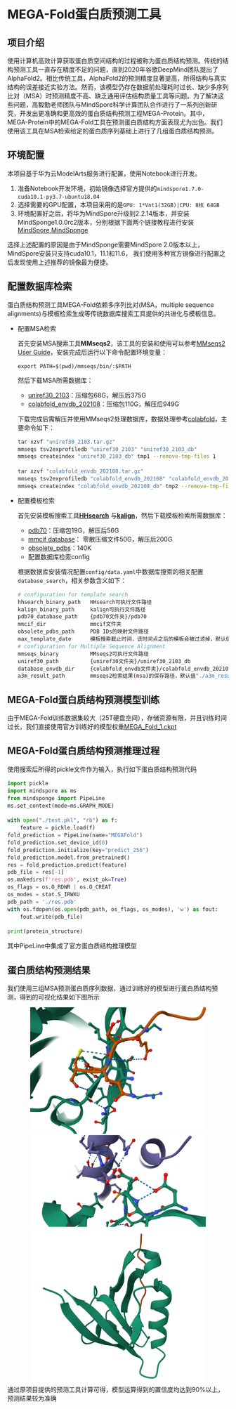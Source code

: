 # MEGA-Fold蛋白质预测工具
## 项目介绍
使用计算机高效计算获取蛋白质空间结构的过程被称为蛋白质结构预测。传统的结构预测工具一直存在精度不足的问题，直到2020年谷歌DeepMind团队提出了AlphaFold2。相比传统工具，AlphaFold2的预测精度显著提高，所得结构与真实结构的误差接近实验方法。然而，该模型仍存在数据前处理耗时过长、缺少多序列比对（MSA）时预测精度不高、缺乏通用评估结构质量工具等问题。为了解决这些问题，高毅勤老师团队与MindSpore科学计算团队合作进行了一系列创新研究，开发出更准确和更高效的蛋白质结构预测工程MEGA-Protein。其中，MEGA-Protein中的MEGA-Fold工具在预测蛋白质结构方面表现尤为出色。我们使用该工具在MSA检索给定的蛋白质序列基础上进行了几组蛋白质结构预测。

## 环境配置
本项目基于华为云ModelArts服务进行配置，使用Notebook进行开发。

1. 准备Notebook开发环境，初始镜像选择官方提供的`mindspore1.7.0-cuda10.1-py3.7-ubuntu18.04`
2. 选择需要的GPU配置，本项目采用的是`GPU: 1*Vnt1(32GB)|CPU: 8核 64GB`
3. 环境配置好之后，将华为MindSpore升级到2.2.14版本，并安装MindSponge1.0.0rc2版本，分别根据下面两个链接教程进行安装[MindSpore](https://www.mindspore.cn/install/),[MindSponge](https://www.mindspore.cn/mindsponge/docs/zh-CN/master/index.html)

选择上述配置的原因是由于MindSponge需要MindSpore 2.0版本以上，MindSpore安装只支持cuda10.1，11.1和11.6， 我们使用多种官方镜像进行配置之后发现使用上述推荐的镜像最为便捷。

## 配置数据库检索
蛋白质结构预测工具MEGA-Fold依赖多序列比对(MSA，multiple sequence alignments)与模板检索生成等传统数据库搜索工具提供的共进化与模板信息。

- 配置MSA检索

    首先安装MSA搜索工具**MMseqs2**，该工具的安装和使用可以参考[MMseqs2 User Guide](https://mmseqs.com/latest/userguide.pdf)，安装完成后运行以下命令配置环境变量：

    ``` shell
    export PATH=$(pwd)/mmseqs/bin/:$PATH
    ```

    然后下载MSA所需数据库：

    - [uniref30_2103](http://wwwuser.gwdg.de/~compbiol/colabfold/uniref30_2103.tar.gz)：压缩包68G，解压后375G
    - [colabfold_envdb_202108](http://wwwuser.gwdg.de/~compbiol/colabfold/colabfold_envdb_202108.tar.gz)：压缩包110G，解压后949G

    下载完成后需解压并使用MMseqs2处理数据库，数据处理参考[colabfold](http://colabfold.mmseqs.com)，主要命令如下：

    ``` bash
    tar xzvf "uniref30_2103.tar.gz"
    mmseqs tsv2exprofiledb "uniref30_2103" "uniref30_2103_db"
    mmseqs createindex "uniref30_2103_db" tmp1 --remove-tmp-files 1

    tar xzvf "colabfold_envdb_202108.tar.gz"
    mmseqs tsv2exprofiledb "colabfold_envdb_202108" "colabfold_envdb_202108_db"
    mmseqs createindex "colabfold_envdb_202108_db" tmp2 --remove-tmp-files 1
    ```
- 配置模板检索

    首先安装模板搜索工具[**HHsearch**](https://github.com/soedinglab/hh-suite)
    与[**kalign**](https://msa.sbc.su.se/downloads/kalign/current.tar.gz)，然后下载模板检索所需数据库：

    - [pdb70](http://wwwuser.gwdg.de/~compbiol/data/hhsuite/databases/hhsuite_dbs/old-releases/pdb70_from_mmcif_200401.tar.gz)：压缩包19G，解压后56G
    - [mmcif database](https://ftp.rcsb.org/pub/pdb/data/structures/divided/mmCIF/)： 零散压缩文件50G，解压后200G
    - [obsolete_pdbs](http://ftp.wwpdb.org/pub/pdb/data/status/obsolete.dat)：140K
    - 配置数据库检索config

    根据数据库安装情况配置`config/data.yaml`中数据库搜索的相关配置`database_search`，相关参数含义如下：

    ```bash
    # configuration for template search
    hhsearch_binary_path   HHsearch可执行文件路径
    kalign_binary_path     kalign可执行文件路径
    pdb70_database_path    {pdb70文件夹}/pdb70
    mmcif_dir              mmcif文件夹
    obsolete_pdbs_path     PDB IDs的映射文件路径
    max_template_date      模板搜索截止时间，该时间点之后的模板会被过滤掉，默认值"2100-01-01"
    # configuration for Multiple Sequence Alignment
    mmseqs_binary          MMseqs2可执行文件路径
    uniref30_path          {uniref30文件夹}/uniref30_2103_db
    database_envdb_dir     {colabfold_envdb文件夹}/colabfold_envdb_202108_db
    a3m_result_path        mmseqs2检索结果(msa)的保存路径，默认值"./a3m_result/"
    ```
## MEGA-Fold蛋白质结构预测模型训练
由于MEGA-Fold训练数据集较大（25T硬盘空间），存储资源有限，并且训练时间过长，我们直接使用官方训练好的模型权重[MEGA_Fold_1.ckpt](https://download.mindspore.cn/mindscience/mindsponge/MEGAFold/checkpoint/MEGA_Fold_1.ckpt)
## MEGA-Fold蛋白质结构预测推理过程
使用搜索后所得的pickle文件作为输入，执行如下蛋白质结构预测代码
```python
import pickle
import mindspore as ms
from mindsponge import PipeLine
ms.set_context(mode=ms.GRAPH_MODE)

with open("./test.pkl", "rb") as f:
    feature = pickle.load(f)
fold_prediction = PipeLine(name="MEGAFold")
fold_prediction.set_device_id(0)
fold_prediction.initialize(key="predict_256")
fold_prediction.model.from_pretrained()
res = fold_prediction.predict(feature)
pdb_file = res[-1]
os.makedirs(f'res.pdb', exist_ok=True)
os_flags = os.O_RDWR | os.O_CREAT
os_modes = stat.S_IRWXU
pdb_path = './res.pdb'
with os.fdopen(os.open(pdb_path, os_flags, os_modes), 'w') as fout:
    fout.write(pdb_file)

print(protein_structure)
```
其中PipeLine中集成了官方蛋白质结构推理模型
## 蛋白质结构预测结果
我们使用三组MSA预测蛋白质序列数据，通过训练好的模型进行蛋白质结构预测，得到的可视化结果如下图所示

<div align=center>
<img src="Result_pic/Res1.png" alt="Res1" width="400"/>
</div>
<div align=center>
<img src="Result_pic/Res2.png" alt="Res2" width="400"/>
</div>
<div align=center>
<img src="Result_pic/Res3.png" alt="Res3" width="400"/>
</div>
通过原项目提供的预测工具计算可得，模型运算得到的置信度均达到90%以上，预测结果较为准确